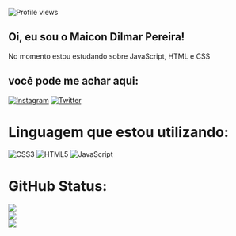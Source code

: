 ![Profile views](https://gpvc.arturio.dev/maiconpereiraaa)
## Oi, eu sou o Maicon Dilmar Pereira! 
No momento estou estudando sobre JavaScript, HTML e CSS 


## você pode me achar aqui:
[![Instagram](https://img.shields.io/badge/Instagram-%23E4405F.svg?logo=Instagram&logoColor=white)](https://instagram.com/maiconpereiraaa) [![Twitter](https://img.shields.io/badge/Twitter-%231DA1F2.svg?logo=Twitter&logoColor=white)](https://twitter.com/maicon_pereiraaa ) 

# Linguagem que estou utilizando:
![CSS3](https://img.shields.io/badge/css3-%231572B6.svg?style=for-the-badge&logo=css3&logoColor=white) ![HTML5](https://img.shields.io/badge/html5-%23E34F26.svg?style=for-the-badge&logo=html5&logoColor=white) ![JavaScript](https://img.shields.io/badge/javascript-%23323330.svg?style=for-the-badge&logo=javascript&logoColor=%23F7DF1E)
# GitHub Status:
![](https://github-readme-stats.vercel.app/api?username=maiconpereiraaa&theme=radical&hide_border=false&include_all_commits=true&count_private=false)<br/>
![](https://github-readme-streak-stats.herokuapp.com/?user=maiconpereiraaa&theme=radical&hide_border=false)<br/>
![](https://github-readme-stats.vercel.app/api/top-langs/?username=maiconpereiraaa&theme=radical&hide_border=false&include_all_commits=true&count_private=false&layout=compact)

